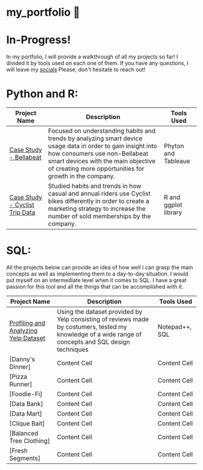 # my_portfolio :book:
# In-Progress!

In my portfolio, I will provide a walkthrough of all my projects so far! I divided it by tools used on each one of them. If you have any questions, I will leave my [socials]() Please, don't hesitate to reach out! 

# Python and R: 
| Project Name  | Description   | Tools Used    |
| ------------- | ------------- | ------------- |
| [Case Study - Bellabeat](https://www.kaggle.com/code/sebyramirez/case-study-bellabeat)  | Focused on understanding habits and trends by analyzing smart device usage data in order to gain insight into how consumers use non-Bellabeat smart devices with the main objective of creating more opportunities for growth in the company.  | Phyton and Tableaue  |
| [Case Study - Cyclist Trip Data](https://www.kaggle.com/code/sebyramirez/case-study-cyclist-divvy-tripdata) | Studied habits and trends in how casual and annual riders use Cyclist bikes differently in order to create a marketing strategy to increase the number of sold memberships by the company.  | R and ggplot library  |

# SQL: 
All the projects below can provide an idea of how well I can grasp the main concepts as well as implementing them to a day-to-day situation. I would put myself on an intermediate level when it comes to SQL. I have a great passion for this tool and all the things that can be accomplished with it. 

| Project Name  | Description   | Tools Used    |
| ------------- | ------------- | ------------- |
| [Profiling and Analyzing Yelp Dataset](https://coursera-assessments.s3.amazonaws.com/assessments/1675706900802/1d2ebb12-54e7-4aac-b2ed-de0a670c4297/WorkSheetDS.txt)  |  Using the dataset provided by Yelp consisting of reviews made by costumers, tested my knowledge of a wide range of concepts and SQL design techniques   | Notepad++, SQL   |
| [Danny's Dinner]  | Content Cell  | Content Cell  |
| [Pizza Runner]  | Content Cell  | Content Cell  |
| [Foodie-Fi] | Content Cell  | Content Cell  |
| [Data Bank]  | Content Cell  | Content Cell  |
| [Data Mart]  | Content Cell  | Content Cell  |
| [Clique Bait]  | Content Cell  | Content Cell  |
| [Balanced Tree Clothing]  | Content Cell  | Content Cell  |
| [Fresh Segments] | Content Cell  | Content Cell  |
